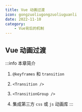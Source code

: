 ```yaml
---
title: Vue 动画过渡
icon: gongzuoliugongzuoliuguanli
date: 2022-11-10
category:
    - Vue背后的机制
---
```


## Vue 动画过渡
:::info 本章简介
1. `@keyframes` 和 `transition`

2. `<Transition />`

3. `<TransitionGroup />`

4. 集成第三方 `css` 或 `js` 动画库
:::